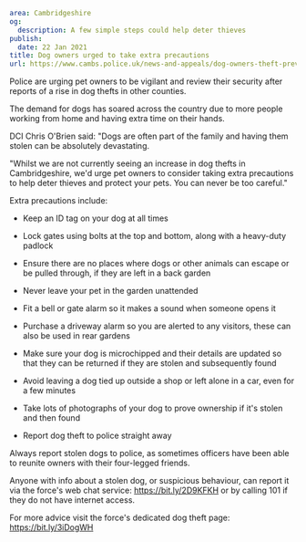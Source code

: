 ```yaml
area: Cambridgeshire
og:
  description: A few simple steps could help deter thieves
publish:
  date: 22 Jan 2021
title: Dog owners urged to take extra precautions
url: https://www.cambs.police.uk/news-and-appeals/dog-owners-theft-prevention-advice
```

Police are urging pet owners to be vigilant and review their security after reports of a rise in dog thefts in other counties.

The demand for dogs has soared across the country due to more people working from home and having extra time on their hands.

DCI Chris O'Brien said: "Dogs are often part of the family and having them stolen can be absolutely devastating.

"Whilst we are not currently seeing an increase in dog thefts in Cambridgeshire, we'd urge pet owners to consider taking extra precautions to help deter thieves and protect your pets. You can never be too careful."

Extra precautions include:

 * Keep an ID tag on your dog at all times
 * Lock gates using bolts at the top and bottom, along with a heavy-duty padlock

 * Ensure there are no places where dogs or other animals can escape or be pulled through, if they are left in a back garden
 * Never leave your pet in the garden unattended
 * Fit a bell or gate alarm so it makes a sound when someone opens it
 * Purchase a driveway alarm so you are alerted to any visitors, these can also be used in rear gardens
 * Make sure your dog is microchipped and their details are updated so that they can be returned if they are stolen and subsequently found
 * Avoid leaving a dog tied up outside a shop or left alone in a car, even for a few minutes
 * Take lots of photographs of your dog to prove ownership if it's stolen and then found
 * Report dog theft to police straight away

Always report stolen dogs to police, as sometimes officers have been able to reunite owners with their four-legged friends.

Anyone with info about a stolen dog, or suspicious behaviour, can report it via the force's web chat service: https://bit.ly/2D9KFKH or by calling 101 if they do not have internet access.

For more advice visit the force's dedicated dog theft page: https://bit.ly/3iDogWH
